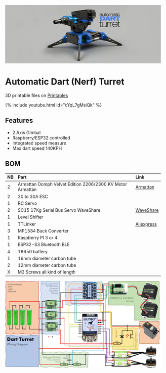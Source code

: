 ![Dart Turret](https://github.com/Tops76/Dart-Turret/blob/main/assets/Dart_Turret_github.jpg)

# Automatic Dart (Nerf) Turret

3D printable files on  [Printables](https://www.printables.com/model/338574-nerf-dart-turret-brushless-wifi-wip)

{% include youtube.html id="cYqL7gMsiQk" %}

## Features
* 2 Axis Gimbal
* Raspberry/ESP32 controlled
* Integrated speed measure
* Max dart speed 140KPH

## BOM
| __NB__ | __Part__                                                  | Link |
| -------|:----------------------------------------------------------|:-----|
| 2      | Armattan Oomph Velvet Edition 2206/2300 KV Motor	Armattan | [Armattan](https://armattanquads.com/armattan-oomph-velvet-edition-2206-2300-kv-motor/)|
| 2      | 20 to 30A ESC                                             |      |
| 1      | RC Servo                                                  |      |
| 2      | SC15 17Kg Serial Bus Servo	WaveShare                      | [WaveShare](https://www.waveshare.com/sc15-servo.htm)     |
| 1      | Level Shifter                                             |      |
| 1      | TTLinker                                                  | [Aliexpress](https://www.aliexpress.com/item/1005004198537971.html)     |
| 3      | MP1584 Buck Converter                                     |      |
| 1      | Raspberry PI 3 or 4                                       |      |
| 1      | ESP32-S3 Bluetooth BLE                                    |      |
| 4      | 18650 battery                                             |      |
| 1      | 16mm diameter carbon tube                                 |      |
| 2      | 12mm diameter carbon tube                                 |      |
| X      | M3 Screws all kind of length                              |      |

![Wiring Diagram](https://github.com/Tops76/Dart-Turret/blob/main/assets/Dart_Turret_Wiring_Diagram.jpg)
